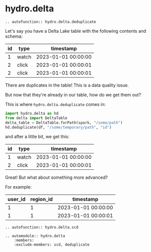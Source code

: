 
# hydro.delta

```{eval-rst}
.. autofunction:: hydro.delta.deduplicate
```

Let's say you have a Delta Lake table with the following contents and schema:

| id  | type  | timestamp           |
|-----|-------|---------------------|
| 1   | watch | 2023-01-01 00:00:00 |
| 2   | click | 2023-01-01 00:00:01 |
| 2   | click | 2023-01-01 00:00:01 |

There are duplicates in the table! This is a data quality issue.

But now that they're already in our table, how do we get them out?

This is where `hydro.delta.deduplicate` comes in:

```python
import hydro.delta as hd
from delta import DeltaTable
delta_table = DeltaTable.forPath(spark, "/some/path")
hd.deduplicate(df, "/some/temporary/path", "id")
```

and after a little bit, we get this:

| id  | type  | timestamp           |
|-----|-------|---------------------|
| 1   | watch | 2023-01-01 00:00:00 |
| 2   | click | 2023-01-01 00:00:01 |

Great! But what about something more advanced?

For example:

| user_id | region_id | timestamp           |
|---------|-----------|---------------------|
| 1       | 1         | 2023-01-01 00:00:00 |
| 1       | 1         | 2023-01-01 00:00:01 |


```{eval-rst}
.. autofunction:: hydro.delta.scd
```



```{eval-rst}
.. automodule:: hydro.delta
    :members:
    :exclude-members: scd, deduplicate
```
